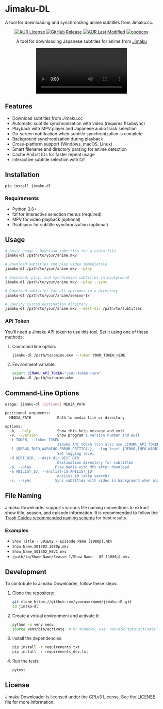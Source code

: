 # Jimaku-DL

A tool for downloading and synchronizing anime subtitles from Jimaku.cc.

<div align="center">

<a href="">[![AUR License](https://img.shields.io/aur/license/python-jimaku-dl)](https://aur.archlinux.org/packages/python-jimaku-dl)</a>
<a href="">[![GitHub Release](https://img.shields.io/github/v/release/ksyasuda/jimaku-dl)](https://github.com/ksyasuda/jimaku-dl)</a>
<a href="">[![AUR Last Modified](https://img.shields.io/aur/last-modified/python-jimaku-dl)](https://aur.archlinux.org/packages/python-jimaku-dl)</a>
<a href="">[![codecov](https://codecov.io/gh/ksyasuda/jimaku-dl/graph/badge.svg?token=5S5NRSPVHT)](https://codecov.io/gh/ksyasuda/jimaku-dl)</a>

A tool for downloading Japanese subtitles for anime from <a href="https://jimaku.cc" target="_blank" rel="noopener noreferrer">Jimaku</a>

  <p>
    <video controls muted src="https://github.com/user-attachments/assets/3723866f-4e7d-4f89-8b55-17f2fb6fa6be"></video>
  </p>
</div>

## Features

- Download subtitles from Jimaku.cc
- Automatic subtitle synchronization with video (requires ffsubsync)
- Playback with MPV player and Japanese audio track selection
- On-screen notification when subtitle synchronization is complete
- Background synchronization during playback
- Cross-platform support (Windows, macOS, Linux)
- Smart filename and directory parsing for anime detection
- Cache AniList IDs for faster repeat usage
- Interactive subtitle selection with fzf

## Installation

```bash
pip install jimaku-dl
```

### Requirements

- Python 3.8+
- fzf for interactive selection menus (required)
- MPV for video playback (optional)
- ffsubsync for subtitle synchronization (optional)

## Usage

```bash
# Basic usage - Download subtitles for a video file
jimaku-dl /path/to/your/anime.mkv

# Download subtitles and play video immediately
jimaku-dl /path/to/your/anime.mkv --play

# Download, play, and synchronize subtitles in background
jimaku-dl /path/to/your/anime.mkv --play --sync

# Download subtitles for all episodes in a directory
jimaku-dl /path/to/your/anime/season-1/

# Specify custom destination directory
jimaku-dl /path/to/your/anime.mkv --dest-dir /path/to/subtitles
```

### API Token

You'll need a Jimaku API token to use this tool. Set it using one of these methods:

1. Command line option:
   ```bash
   jimaku-dl /path/to/anime.mkv --token YOUR_TOKEN_HERE
   ```

2. Environment variable:
   ```bash
   export JIMAKU_API_TOKEN="your-token-here"
   jimaku-dl /path/to/anime.mkv
   ```

## Command-Line Options

```bash
usage: jimaku-dl [options] MEDIA_PATH

positional arguments:
  MEDIA_PATH            Path to media file or directory

options:
  -h, --help            Show this help message and exit
  -v, --version         Show program's version number and exit
  -t TOKEN, --token TOKEN
                        Jimaku API token (can also use JIMAKU_API_TOKEN env var)
  -l {DEBUG,INFO,WARNING,ERROR,CRITICAL}, --log-level {DEBUG,INFO,WARNING,ERROR,CRITICAL}
                        Set logging level
  -d DEST_DIR, --dest-dir DEST_DIR
                        Destination directory for subtitles
  -p, --play           Play media with MPV after download
  -a ANILIST_ID, --anilist-id ANILIST_ID
                        AniList ID (skip search)
  -s, --sync           Sync subtitles with video in background when playing
```

## File Naming

Jimaku Downloader supports various file naming conventions to extract show title, season, and episode information. It is recommended to follow the [Trash Guides recommended naming schema](https://trash-guides.info/Sonarr/Sonarr-recommended-naming-scheme/#recommended-naming-scheme) for best results.

### Examples

- `Show Title - S01E02 - Episode Name [1080p].mkv`
- `Show.Name.S01E02.1080p.mkv`
- `Show_Name_S01E02_HEVC.mkv`
- `/path/to/Show Name/Season-1/Show Name - 02 [1080p].mkv`

## Development

To contribute to Jimaku Downloader, follow these steps:

1. Clone the repository:

   ```sh
   git clone https://github.com/yourusername/jimaku-dl.git
   cd jimaku-dl
   ```

2. Create a virtual environment and activate it:

   ```sh
   python -m venv venv
   source venv/bin/activate  # On Windows, use `venv\Scripts\activate`
   ```

3. Install the dependencies:

   ```sh
   pip install -r requirements.txt
   pip install -r requirements_dev.txt
   ```

4. Run the tests:

   ```sh
   pytest
   ```

## License

Jimaku Downloader is licensed under the GPLv3 License. See the [LICENSE](LICENSE) file for more information.
